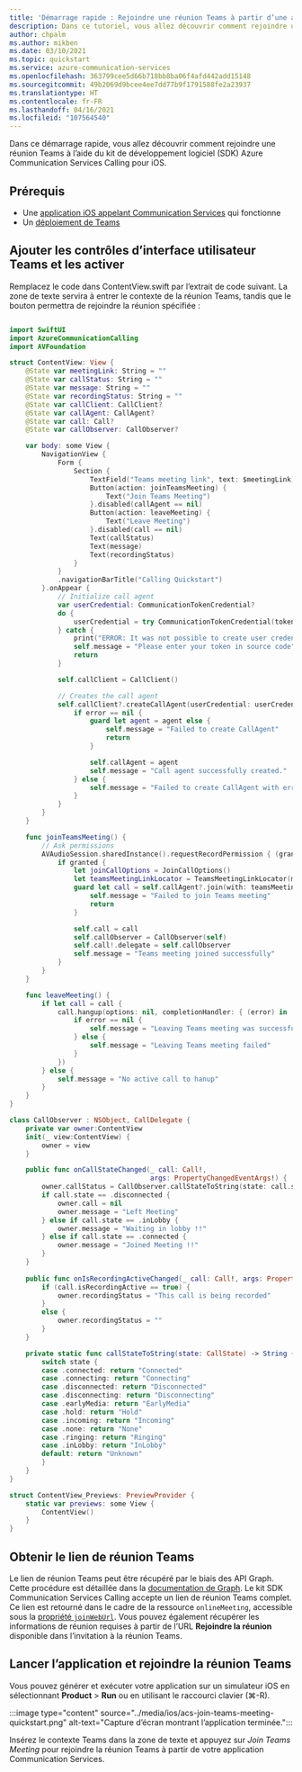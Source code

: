 ```yaml
---
title: 'Démarrage rapide : Rejoindre une réunion Teams à partir d’une application iOS'
description: Dans ce tutoriel, vous allez découvrir comment rejoindre une réunion Teams à l’aide du kit de développement logiciel (SDK) Azure Communication Services Calling pour iOS.
author: chpalm
ms.author: mikben
ms.date: 03/10/2021
ms.topic: quickstart
ms.service: azure-communication-services
ms.openlocfilehash: 363799cee5d66b718bb8ba06f4afd442add15148
ms.sourcegitcommit: 49b2069d9bcee4ee7dd77b9f1791588fe2a23937
ms.translationtype: HT
ms.contentlocale: fr-FR
ms.lasthandoff: 04/16/2021
ms.locfileid: "107564540"
---
```

Dans ce démarrage rapide, vous allez découvrir comment rejoindre une réunion Teams à l’aide du kit de développement logiciel (SDK) Azure Communication Services Calling pour iOS.

## <a name="prerequisites"></a>Prérequis

- Une [application iOS appelant Communication Services](../getting-started-with-calling.md) qui fonctionne
- Un [déploiement de Teams](/deployoffice/teams-install)


## <a name="add-the-teams-ui-controls-and-enable-the-teams-ui-controls"></a>Ajouter les contrôles d’interface utilisateur Teams et les activer

Remplacez le code dans ContentView.swift par l’extrait de code suivant. La zone de texte servira à entrer le contexte de la réunion Teams, tandis que le bouton permettra de rejoindre la réunion spécifiée :

```swift

import SwiftUI
import AzureCommunicationCalling
import AVFoundation

struct ContentView: View {
    @State var meetingLink: String = ""
    @State var callStatus: String = ""
    @State var message: String = ""
    @State var recordingStatus: String = ""
    @State var callClient: CallClient?
    @State var callAgent: CallAgent?
    @State var call: Call?
    @State var callObserver: CallObserver?

    var body: some View {
        NavigationView {
            Form {
                Section {
                    TextField("Teams meeting link", text: $meetingLink)
                    Button(action: joinTeamsMeeting) {
                        Text("Join Teams Meeting")
                    }.disabled(callAgent == nil)
                    Button(action: leaveMeeting) {
                        Text("Leave Meeting")
                    }.disabled(call == nil)
                    Text(callStatus)
                    Text(message)
                    Text(recordingStatus)
                }
            }
            .navigationBarTitle("Calling Quickstart")
        }.onAppear {
            // Initialize call agent
            var userCredential: CommunicationTokenCredential?
            do {
                userCredential = try CommunicationTokenCredential(token: "<USER ACCESS TOKEN>")
            } catch {
                print("ERROR: It was not possible to create user credential.")
                self.message = "Please enter your token in source code"
                return
            }

            self.callClient = CallClient()

            // Creates the call agent
            self.callClient?.createCallAgent(userCredential: userCredential) { (agent, error) in
                if error == nil {
                    guard let agent = agent else {
                        self.message = "Failed to create CallAgent"
                        return
                    }

                    self.callAgent = agent
                    self.message = "Call agent successfully created."
                } else {
                    self.message = "Failed to create CallAgent with error"
                }
            }
        }
    }

    func joinTeamsMeeting() {
        // Ask permissions
        AVAudioSession.sharedInstance().requestRecordPermission { (granted) in
            if granted {
                let joinCallOptions = JoinCallOptions()
                let teamsMeetingLinkLocator = TeamsMeetingLinkLocator(meetingLink: self.meetingLink);
                guard let call = self.callAgent?.join(with: teamsMeetingLinkLocator, joinCallOptions: joinCallOptions) else {
                    self.message = "Failed to join Teams meeting"
                    return
                }

                self.call = call
                self.callObserver = CallObserver(self)
                self.call!.delegate = self.callObserver
                self.message = "Teams meeting joined successfully"
            }
        }
    }

    func leaveMeeting() {
        if let call = call {
            call.hangup(options: nil, completionHandler: { (error) in
                if error == nil {
                    self.message = "Leaving Teams meeting was successful"
                } else {
                    self.message = "Leaving Teams meeting failed"
                }
            })
        } else {
            self.message = "No active call to hanup"
        }
    }
}

class CallObserver : NSObject, CallDelegate {
    private var owner:ContentView
    init(_ view:ContentView) {
        owner = view
    }

    public func onCallStateChanged(_ call: Call!,
                                   args: PropertyChangedEventArgs!) {
        owner.callStatus = CallObserver.callStateToString(state: call.state)
        if call.state == .disconnected {
            owner.call = nil
            owner.message = "Left Meeting"
        } else if call.state == .inLobby {
            owner.message = "Waiting in lobby !!"
        } else if call.state == .connected {
            owner.message = "Joined Meeting !!"
        }
    }
    
    public func onIsRecordingActiveChanged(_ call: Call!, args: PropertyChangedEventArgs!) {
        if (call.isRecordingActive == true) {
            owner.recordingStatus = "This call is being recorded"
        }
        else {
            owner.recordingStatus = ""
        }
    }

    private static func callStateToString(state: CallState) -> String {
        switch state {
        case .connected: return "Connected"
        case .connecting: return "Connecting"
        case .disconnected: return "Disconnected"
        case .disconnecting: return "Disconnecting"
        case .earlyMedia: return "EarlyMedia"
        case .hold: return "Hold"
        case .incoming: return "Incoming"
        case .none: return "None"
        case .ringing: return "Ringing"
        case .inLobby: return "InLobby"
        default: return "Unknown"
        }
    }
}

struct ContentView_Previews: PreviewProvider {
    static var previews: some View {
        ContentView()
    }
}

```

## <a name="get-the-teams-meeting-link"></a>Obtenir le lien de réunion Teams

Le lien de réunion Teams peut être récupéré par le biais des API Graph. Cette procédure est détaillée dans la [documentation de Graph](/graph/api/onlinemeeting-createorget?tabs=http&view=graph-rest-beta&preserve-view=true).
Le kit SDK Communication Services Calling accepte un lien de réunion Teams complet. Ce lien est retourné dans le cadre de la ressource `onlineMeeting`, accessible sous la [propriété `joinWebUrl`](/graph/api/resources/onlinemeeting?view=graph-rest-beta&preserve-view=true). Vous pouvez également récupérer les informations de réunion requises à partir de l’URL **Rejoindre la réunion** disponible dans l’invitation à la réunion Teams.

## <a name="launch-the-app-and-join-teams-meeting"></a>Lancer l’application et rejoindre la réunion Teams

Vous pouvez générer et exécuter votre application sur un simulateur iOS en sélectionnant **Product** > **Run** ou en utilisant le raccourci clavier (&#8984;-R).

:::image type="content" source="../media/ios/acs-join-teams-meeting-quickstart.png" alt-text="Capture d’écran montrant l’application terminée.":::

Insérez le contexte Teams dans la zone de texte et appuyez sur *Join Teams Meeting* pour rejoindre la réunion Teams à partir de votre application Communication Services.

